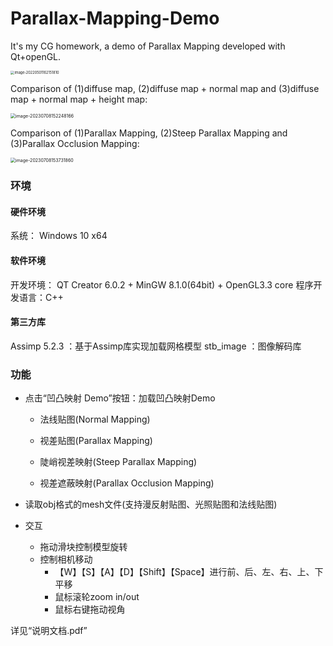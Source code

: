 # Parallax-Mapping-Demo
It's my CG homework, a demo of Parallax Mapping developed with Qt+openGL.

<img src="https://gitee.com/mostig/csdn-image/raw/master/data/image-20220501162151810.png" alt="image-20220501162151810" style="zoom: 40%;" />

Comparison of  (1)diffuse map, (2)diffuse map + normal map and (3)diffuse map + normal map + height map:

<img src="https://gitee.com/mostig/csdn-image/raw/master/data/image-20230708152248166.png" alt="image-20230708152248166" style="zoom:50%;" />

Comparison of (1)Parallax Mapping, (2)Steep Parallax Mapping and (3)Parallax Occlusion Mapping: 

<img src="https://gitee.com/mostig/csdn-image/raw/master/data/image-20230708153731860.png" alt="image-20230708153731860" style="zoom: 50%;" />



### 环境

#### 硬件环境

系统： Windows 10 x64

#### 软件环境

开发环境： QT Creator 6.0.2 + MinGW 8.1.0(64bit) + OpenGL3.3 core
程序开发语言：C++

#### 第三方库

Assimp 5.2.3 ：基于Assimp库实现加载网格模型
stb_image ：图像解码库

### 功能

- 点击“凹凸映射 Demo”按钮：加载凹凸映射Demo

  - 法线贴图(Normal Mapping)

  - 视差贴图(Parallax Mapping)

  - 陡峭视差映射(Steep Parallax Mapping)

  - 视差遮蔽映射(Parallax Occlusion Mapping)

- 读取obj格式的mesh文件(支持漫反射贴图、光照贴图和法线贴图)
- 交互
  - 拖动滑块控制模型旋转
  - 控制相机移动
    - 【W】【S】【A】【D】【Shift】【Space】进行前、后、左、右、上、下平移
    - 鼠标滚轮zoom in/out
    - 鼠标右键拖动视角



详见“说明文档.pdf”
